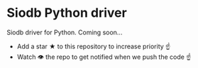 # Siodb Python driver

Siodb driver for Python. Coming soon...

- Add a star ★ to this repository to increase priority ☝️
- Watch 👁️ the repo to get notified when we push the code ☝️

